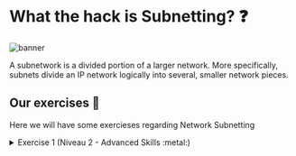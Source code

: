# What the hack is Subnetting? :question:

<img src='../img/subnetting.png' alt="banner"></img>

A subnetwork is a divided portion of a larger network. More specifically, subnets divide an IP network logically into several, smaller network pieces.

## Our exercises :school_satchel:
Here we will have some exercieses regarding Network Subnetting

<details>
<summary>Exercise 1 (Niveau 2 - Advanced Skills :metal:)</summary>
<br>
With this exercise, we will do some calculations to determine the correct subnetting for the specific network.
The solution to the exercise is [located](exercises/subnettin_e1.xlsx) :white_check_mark: here.